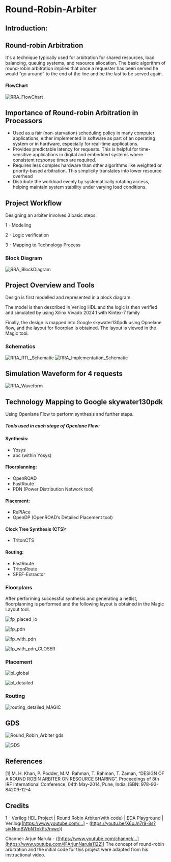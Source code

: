# Round-Robin-Arbiter

## Introduction: 
## Round-robin Arbitration 
It's a technique typically used for arbitration for shared resources, load balancing, queuing systems, and resource allocation.
The basic algorithm of round-robin arbitration implies that once a requester has been served he would “go around” to the end of the line and be the last to be served again.

#### FlowChart
![RRA_FlowChart](https://github.com/user-attachments/assets/e9b4a297-c99c-4282-a5af-1ad993ee3364)

## Importance of Round-robin Arbitration in Processors
* Used as a fair (non-starvation) scheduling policy in many computer applications, either implemented in software as part of an operating system or in hardware, especially for real-time applications.
* Provides predictable latency for requests. This is helpful for time-sensitive applications in digital and embedded systems where consistent response times are required.
* Requires less complex hardware than other algorithms like weighted or priority-based arbitration. This simplicity translates into lower resource overhead
* Distribute the workload evenly by systematically rotating access, helping maintain system stability under varying load conditions.


## Project Workflow
Designing an arbiter involves 3 basic steps:

1 - Modeling

2 - Logic verification 

3 - Mapping to Technology Process

### Block Diagram
![RRA_BlockDiagram](https://github.com/user-attachments/assets/a49a18c8-72b8-43a6-a5f9-2b9a140e2dbe)

## Project Overview and Tools
Design is first modelled and represented in a block diagram. 

The model is then described in Verilog HDL and the logic is then verified and simulated by using Xilinx Vivado 2024.1 with Kintex-7 family

Finally, the design is mapped into Google skywater130pdk using Opnelane flow, and the layout for floorplan is obtained. The layout is viewed in the Magic tool.




### Schematics
![RRA_RTL_Schematic](https://github.com/user-attachments/assets/3dcfa1c2-2ca9-4cfe-ae2a-77b23dbee201)
![RRA_Implementation_Schematic](https://github.com/user-attachments/assets/94cc84af-33de-49ab-97ae-59e1f684a09c)

## Simulation Waveform for 4 requests
![RRA_Waveform](https://github.com/user-attachments/assets/9b7610e2-c96b-4e85-badb-093f016876cb)




## Technology Mapping to Google skywater130pdk
Using Openlane Flow to perform synthesis and further steps.

##### Tools used in each stage of Openlane Flow:

#### Synthesis:
* Yosys
* abc (within Yosys)

#### Floorplanning:
* OpenROAD
* FastRoute
* PDN (Power Distribution Network tool)

#### Placement:
* RePlAce
* OpenDP (OpenROAD’s Detailed Placement tool)

#### Clock Tree Synthesis (CTS):
* TritonCTS

#### Routing:
* FastRoute
* TritonRoute
* SPEF-Extractor

### Floorplans
After performing successful synthesis and generating a netlist, floorplanning is performed and the following layout is obtained in the Magic Layout tool. 

![fp_placed_io](https://github.com/user-attachments/assets/b22da1b9-8bc1-4289-bb86-4a1ba948a556)

![fp_pdn](https://github.com/user-attachments/assets/db1d64b8-386d-4c0a-876b-2e46e63bab98)

![fp_with_pdn](https://github.com/user-attachments/assets/49199bb4-d20f-40ef-b0a8-72cc357bc958)

![fp_with_pdn_CLOSER](https://github.com/user-attachments/assets/84f915e6-ffab-4c9f-bdfc-be4106d85bdd)


### Placement 

![pl_global](https://github.com/user-attachments/assets/3df09ea2-426d-44ba-9152-bab168384019)

![pl_detailed](https://github.com/user-attachments/assets/83cb00ef-0782-4c67-b095-4542fd8489a1)


### Routing

![routing_detailed_MAGIC](https://github.com/user-attachments/assets/bc4e83e4-919b-47dd-acc8-37f923be6afd)


## GDS

![Round_Robin_Arbiter gds](https://github.com/user-attachments/assets/2ab2b230-4ae3-46df-8b0e-3a093de5cc77)

![GDS](https://github.com/user-attachments/assets/bd811ae9-3203-4108-8f83-99ed26a2842f)




## References
[1] M. H. Khan, P. Podder, M.M. Rahman, T. Rahman, T. Zaman, “DESIGN OF A ROUND ROBIN ARBITER ON RESOURCE SHARING”, Proceedings of 8th IRF International Conference, 04th May-2014, Pune, India, ISBN: 978-93-84209-12-4

## Credits

1 - Verilog HDL Project | Round Robin Arbiter(with code) | EDA Playground | Verilog([https://www.youtube.com/...] - (https://youtu.be/X6oJn7r9-8s?si=NqqBWbNTpkPs7mwc))

Channel: Arjun Narula - ([https://www.youtube.com/channel/...](https://www.youtube.com/@ArjunNarula1122))
The concept of round-robin arbitration and the initial code for this project were adapted from his instructional video.
